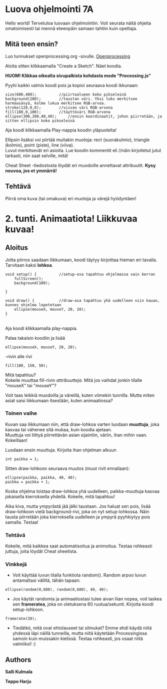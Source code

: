 # Luova ohjelmointi 7A

Hello world! Tervetuloa luovaan ohjelmointiin.
Voit seurata näitä ohjeita omatoimisesti tai mennä eteenpäin samaan tahtiin kuin opettaja.

## Mitä teen ensin?

Luo tunnukset openprocessing.org -sivulle. [Openprocessing](http://www.openprocessing.org)
<p>Aloita sitten klikkaamalla "Create a Sketch". Näet koodia. 
<p><b>HUOM! Klikkaa oikealta sivupalkista kohdasta mode "Processing.js"</b>

<p>Pyyhi kaikki valmis koodi pois ja kopioi seuraava koodi ikkunaan:
  

```
size(600,400); 			//piirtoalueen koko pikseleinä
background(200); 		//taustan väri. Yksi luku merkitsee harmaasävyä, kolme lukua merkitsee RGB-arvoa.
stroke(120,0,0); 		//viivan väri RGB-arvona
fill(180,0,100); 		//täyttöväri RGB-arvona
ellipse(300,200,40,40); 	//ensin koordinaatit, johon piirretään, ja sitten ellipsin koko pikseleinä
```
Aja koodi klikkaamalla Play-nappia koodin yläpuolelta!
<p>Ellipsin lisäksi voi piirtää muitakin muotoja: rect (suorakulmio), triangle (kolmio), point (piste), line (viiva).
<br>Luvut merkitsevät eri asioita. Lue koodin kommentit eli //näin kirjoitetut jutut tarkasti, niin saat selville, mitä!
<p>Cheat Sheet -tiedostosta löydät eri muodoille annettavat attribuutit. <b>Kysy neuvoa, jos et ymmärrä!</b>

## Tehtävä

Piirrä oma kuva (tai omakuva) eri muotoja ja värejä hyödyntäen! 

# 2. tunti. Animaatiota! Liikkuvaa kuvaa!
## Aloitus

Jotta piirros saadaan liikkumaan, koodi täytyy kirjoittaa hieman eri tavalla. Tarvitaan kaksi <b>lohkoa</b>. 


```
void setup() { 			//setup-osa tapahtuu ohjelmassa vain kerran
	fullScreen();
	background(100);

}

void draw() {			//draw-osa tapahtuu yhä uudelleen niin kauan, kunnes ohjelma lopetetaan
	ellipse(mouseX, mouseY, 20, 20);
}
```
  
<br>Aja koodi klikkaamalla play-nappia. 
<p>Palaa takaisin koodiin ja lisää 

```
ellipse(mouseX, mouseY, 20, 20);
```
-rivin alle rivi 
```
fill(100, 150, 50);
```
Mitä tapahtuu?
<br>Kokeile muuttaa fill-rivin <i>attribuutteja</i>. Mitä jos vaihdat jonkin tilalle "mouseX" tai "mouseY"?

<p>Voit taas leikkiä muodoilla ja väreillä, kuten viimekin tunnilla. Mutta miten asiat saisi liikkumaan itsestään, kuten animaatiossa?

### Toinen vaihe

Kuvan saa liikkumaan niin, että draw-lohkoa varten luodaan <b>muuttuja</b>, joka kasvaa tai vähenee sitä mukaa, kuin koodia ajetaan. 
<br> Muuttuja voi liittyä piirrettävän asian sijaintiin, väriin, ihan mihin vaan. Kokeillaan!

Luodaan ensin muuttuja. Kirjoita ihan ohjelman alkuun
```
int paikka = 1;
```
Sitten draw-lohkoon seuraava muutos (muut rivit ennallaan):
```
ellipse(paikka, paikka, 40, 40);
paikka = paikka + 1;
```
Koska ohjelma toistaa draw-lohkoa yhä uudelleen, paikka-muuttuja kasvaa jokaisella kierroksella yhdellä. Kokeile, mitä tapahtuu!
<p>
<p>Aika kiva, mutta ympyrästä jää jälki taustaan. Jos haluat sen pois, lisää draw-lohkoon vielä background-rivi, joka on nyt setup-lohkossa. Näin tausta piirretään joka kierroksella uudelleen ja ympyrä pyyhkiytyy pois samalla. Testaa! 

### Tehtävä

Kokeile, mitä kaikkea saat automatisoitua ja animoitua. Testaa rohkeasti juttuja, joita löydät Cheat sheetista.

### Vinkkejä
* Voit käyttää luvun tilalla funktiota random(). Random arpoo luvun antamaltasi väliltä, tähän tapaan:

```  
ellipse(random(0,600), random(0,600), 40, 40);
```
* Jos käytät randomia ja animaatiostasi tulee aivan liian nopea, voit laskea sen <b>frameratea</b>, joka on oletuksena 60 ruutua/sekunti. Kirjoita koodi setup-lohkoon.
```
framerate(30);
```
* Tiedätkö, mitä ovat ehtolauseet tai silmukat? Emme ehdi käydä niitä yhdessä läpi näillä tunneilla, mutta niitä käytetään Processingissa samoin kuin muissakin kielissä. Testaa rohkeasti, jos osaat niitä valmiiksi! :)

## Authors

**Salli Kulmala** 

**Teppo Harju**

